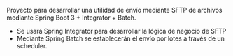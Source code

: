 Proyecto para desarrollar una utilidad de envío mediante SFTP de archivos mediante Spring Boot 3 + Integrator + Batch.
- Se usará Spring Integrator para desarrollar la lógica de negocio de SFTP
- Mediante Spring Batch se establecerán el envío por lotes a través de un scheduler.
